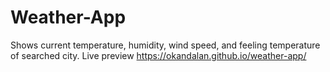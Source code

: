 # Weather-App
Shows current temperature, humidity, wind speed, and feeling temperature of searched city.
Live preview https://okandalan.github.io/weather-app/
